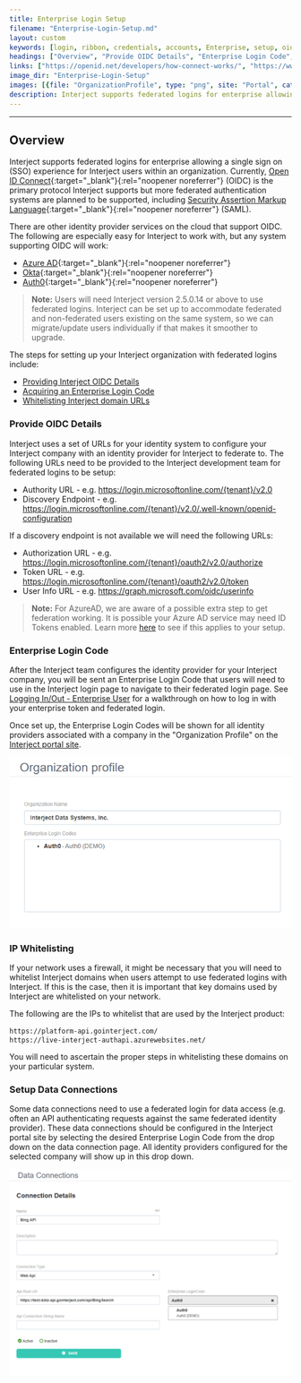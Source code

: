 ```yaml
---
title: Enterprise Login Setup
filename: "Enterprise-Login-Setup.md"
layout: custom
keywords: [login, ribbon, credentials, accounts, Enterprise, setup, oidc, auth, code]
headings: ["Overview", "Provide OIDC Details", "Enterprise Login Code", "IP Whitelisting", "Setup Data Connections"]
links: ["https://openid.net/developers/how-connect-works/", "https://www.oasis-open.org/standard/saml/", "https://learn.microsoft.com/en-us/azure/active-directory/develop/v2-protocols-oidc", "https://developer.okta.com/docs/concepts/auth-servers/", "https://auth0.com/docs/get-started/authentication-and-authorization-flow", "https://learn.microsoft.com/en-us/azure/active-directory/develop/v2-protocols-oidc#enable-id-tokens", "/wAbout/Logging-In-Enterprise.html", "https://portal.gointerject.com/"]
image_dir: "Enterprise-Login-Setup"
images: [{file: "OrganizationProfile", type: "png", site: "Portal", cat: "Organization Profile", sub: "", report: "", ribbon: "", config: ""},{file: "DataConnection", type: "png", site: "Portal", cat: "Data Connections", sub: "Details", report: "", ribbon: "", config: ""}]
description: Interject supports federated logins for enterprise allowing a single sign on (SSO) experience for Interject users within an organization.
---
```

* * *

## Overview

Interject supports federated logins for enterprise allowing a single sign on (SSO) experience for Interject users within an organization. Currently, [Open ID Connect](https://openid.net/developers/how-connect-works/){:target="_blank"}{:rel="noopener noreferrer"} (OIDC) is the primary protocol Interject supports but more federated authentication systems are planned to be supported, including [Security Assertion Markup Language](https://www.oasis-open.org/standard/saml/){:target="_blank"}{:rel="noopener noreferrer"} (SAML).

There are other identity provider services on the cloud that support OIDC. The following are especially easy for Interject to work with, but any system supporting OIDC will work:

* [Azure AD](https://learn.microsoft.com/en-us/azure/active-directory/develop/v2-protocols-oidc){:target="_blank"}{:rel="noopener noreferrer"}
* [Okta](https://developer.okta.com/docs/concepts/auth-servers/){:target="_blank"}{:rel="noopener noreferrer"}
* [Auth0](https://auth0.com/docs/get-started/authentication-and-authorization-flow){:target="_blank"}{:rel="noopener noreferrer"}

<blockquote class=highlight_note>
<b>Note:</b> Users will need Interject version 2.5.0.14 or above to use federated logins. Interject can be set up to accommodate federated and non-federated users existing on the same system, so we can migrate/update users individually if that makes it smoother to upgrade.
</blockquote>

The steps for setting up your Interject organization with federated logins include:

* [Providing Interject OIDC Details](#provide-oidc-details)
* [Acquiring an Enterprise Login Code](#enterprise-login-code)
* [Whitelisting Interject domain URLs](#ip-whitelisting)

### Provide OIDC Details

Interject uses a set of URLs for your identity system to configure your Interject company with an identity provider for Interject to federate to. The following URLs need to be provided to the Interject development team for federated logins to be setup:

* Authority URL - e.g. https://login.microsoftonline.com/{tenant}/v2.0 
* Discovery Endpoint - e.g.  https://login.microsoftonline.com/{tenant}/v2.0/.well-known/openid-configuration  

If a discovery endpoint is not available we will need the following URLs:

* Authorization URL - e.g. https://login.microsoftonline.com/{tenant}/oauth2/v2.0/authorize  
* Token URL - e.g. https://login.microsoftonline.com/{tenant}/oauth2/v2.0/token  
* User Info URL - e.g. https://graph.microsoft.com/oidc/userinfo  

<blockquote class=highlight_note>
<b>Note:</b> For AzureAD, we are aware of a possible extra step to get federation working. It is possible your Azure AD service may need ID Tokens enabled. Learn more <a href="https://learn.microsoft.com/en-us/azure/active-directory/develop/v2-protocols-oidc#enable-id-tokens" target="_blank" rel="noopener noreferrer">here</a> to see if this applies to your setup.
</blockquote>

### Enterprise Login Code

After the Interject team configures the identity provider for your Interject company, you will be sent an Enterprise Login Code that users will need to use in the Interject login page to navigate to their federated login page. See [Logging In/Out - Enterprise User](/wAbout/Logging-In-Enterprise.html) for a walkthrough on how to log in with your enterprise token and federated login.

Once set up, the Enterprise Login Codes will be shown for all identity providers associated with a company in the "Organization Profile" on the [Interject portal site](https://portal.gointerject.com/).

![](/images/Enterprise-Login-Setup/OrganizationProfile.png)
<br>

### IP Whitelisting

If your network uses a firewall, it might be necessary that you will need to whitelist Interject domains when users attempt to use federated logins with Interject. If this is the case, then it is important that key domains used by Interject are whitelisted on your network.

The following are the IPs to whitelist that are used by the Interject product:

```
https://platform-api.gointerject.com/
https://live-interject-authapi.azurewebsites.net/
```

You will need to ascertain the proper steps in whitelisting these domains on your particular system.

### Setup Data Connections

Some data connections need to use a federated login for data access (e.g. often an API authenticating requests against the same federated identity provider). These data connections should be configured in the Interject portal site by selecting the desired Enterprise Login Code from the drop down on the data connection page. All identity providers configured for the selected company will show up in this drop down.

![](/images/Enterprise-Login-Setup/DataConnection.png)
<br>
